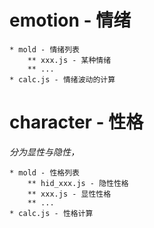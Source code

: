 # emotion - 情绪

	* mold - 情绪列表
		** xxx.js - 某种情绪
		** ...
	* calc.js - 情绪波动的计算

# character - 性格

_分为显性与隐性，_

	* mold - 性格列表
		** hid_xxx.js - 隐性性格
		** xxx.js - 显性性格
		** ...
	* calc.js - 性格计算
